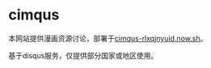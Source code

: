 # cimqus

本网站提供漫画资源讨论，部署于[cimqus-rlxqjnyuid.now.sh](https://cimqus-rlxqjnyuid.now.sh)。

基于disqus服务，仅提供部分国家或地区使用。
